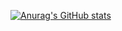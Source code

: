 [![Anurag's GitHub stats](https://github-readme-stats.vercel.app/api?username=Ryan4253)](https://github.com/anuraghazra/github-readme-stats)
